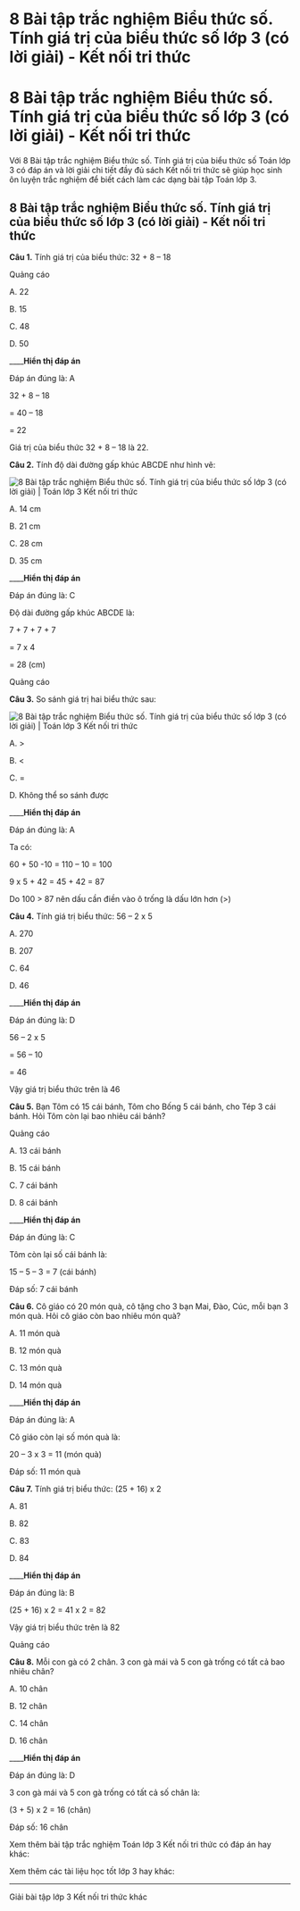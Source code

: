 # 8 Bài tập trắc nghiệm Biểu thức số. Tính giá trị của biểu thức số lớp 3 (có lời giải) - Kết nối tri thức

# 8 Bài tập trắc nghiệm Biểu thức số. Tính giá trị của biểu thức số lớp 3 (có lời giải) - Kết nối tri thức

Với 8 Bài tập trắc nghiệm Biểu thức số. Tính giá trị của biểu thức số Toán lớp 3 có đáp án và lời giải chi tiết đầy đủ sách Kết nối tri thức sẽ giúp học sinh ôn luyện trắc nghiệm để biết cách làm các dạng bài tập Toán lớp 3.

## 8 Bài tập trắc nghiệm Biểu thức số. Tính giá trị của biểu thức số lớp 3 (có lời giải) - Kết nối tri thức

**Câu 1.** Tính giá trị của biểu thức: 32 + 8 – 18 

Quảng cáo

A. 22

B. 15

C. 48

D. 50

____**Hiển thị đáp án**

Đáp án đúng là: A

32 + 8 – 18 

= 40 – 18

= 22

Giá trị của biểu thức 32 + 8 – 18 là 22.

**Câu 2.** Tính độ dài đường gấp khúc ABCDE như hình vẽ:

![8 Bài tập trắc nghiệm Biểu thức số. Tính giá trị của biểu thức số lớp 3 \(có lời giải\) | Toán lớp 3 Kết nối tri thức](https://vietjack.com/toan-3-kn/images/trac-nghiem-bai-38-bieu-thuc-so-tinh-gia-tri-cua-bieu.PNG)

A. 14 cm

B. 21 cm

C. 28 cm

D. 35 cm

____**Hiển thị đáp án**

Đáp án đúng là: C

Độ dài đường gấp khúc ABCDE là:

7 + 7 + 7 + 7 

= 7 x 4

= 28 (cm)

Quảng cáo

**Câu 3.** So sánh giá trị hai biểu thức sau:

![8 Bài tập trắc nghiệm Biểu thức số. Tính giá trị của biểu thức số lớp 3 \(có lời giải\) | Toán lớp 3 Kết nối tri thức](https://vietjack.com/toan-3-kn/images/trac-nghiem-bai-38-bieu-thuc-so-tinh-gia-tri-cua-bieu-1.PNG)

A. >

B. <

C. =

D. Không thể so sánh được

____**Hiển thị đáp án**

Đáp án đúng là: A

Ta có:

60 + 50 -10 = 110 – 10 = 100

9 x 5 + 42 = 45 + 42 = 87

Do 100 > 87 nên dấu cần điền vào ô trống là dấu lớn hơn (>)

**Câu 4.** Tính giá trị biểu thức: 56 – 2 x 5

A. 270

B. 207

C. 64

D. 46

____**Hiển thị đáp án**

Đáp án đúng là: D

56 – 2 x 5 

= 56 – 10 

= 46

Vậy giá trị biểu thức trên là 46

**Câu 5.** Bạn Tôm có 15 cái bánh, Tôm cho Bống 5 cái bánh, cho Tép 3 cái bánh. Hỏi Tôm còn lại bao nhiêu cái bánh?

Quảng cáo

A. 13 cái bánh

B. 15 cái bánh

C. 7 cái bánh

D. 8 cái bánh

____**Hiển thị đáp án**

Đáp án đúng là: C

Tôm còn lại số cái bánh là:

15 – 5 – 3 = 7 (cái bánh)

Đáp số: 7 cái bánh

**Câu 6.** Cô giáo có 20 món quà, cô tặng cho 3 bạn Mai, Đào, Cúc, mỗi bạn 3 món quà. Hỏi cô giáo còn bao nhiêu món quà?

A. 11 món quà

B. 12 món quà

C. 13 món quà

D. 14 món quà

____**Hiển thị đáp án**

Đáp án đúng là: A

Cô giáo còn lại số món quà là:

20 – 3 x 3 = 11 (món quà)

Đáp số: 11 món quà

**Câu 7.** Tính giá trị biểu thức: (25 + 16) x 2

A. 81

B. 82

C. 83

D. 84

____**Hiển thị đáp án**

Đáp án đúng là: B

(25 + 16) x 2 = 41 x 2 = 82

Vậy giá trị biểu thức trên là 82

Quảng cáo

**Câu 8.** Mỗi con gà có 2 chân. 3 con gà mái và 5 con gà trống có tất cả bao nhiêu chân?

A. 10 chân

B. 12 chân

C. 14 chân

D. 16 chân

____**Hiển thị đáp án**

Đáp án đúng là: D

3 con gà mái và 5 con gà trống có tất cả số chân là:

(3 + 5) x 2 = 16 (chân)

Đáp số: 16 chân

Xem thêm bài tập trắc nghiệm Toán lớp 3 Kết nối tri thức có đáp án hay khác:

Xem thêm các tài liệu học tốt lớp 3 hay khác:

* * *

Giải bài tập lớp 3 Kết nối tri thức khác
